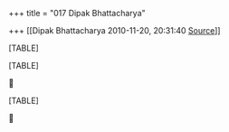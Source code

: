 +++
title = "017 Dipak Bhattacharya"

+++
[[Dipak Bhattacharya	2010-11-20, 20:31:40 [Source](https://groups.google.com/g/bvparishat/c/8qccy33BzDY)]]



[TABLE]

[TABLE]



[TABLE]



